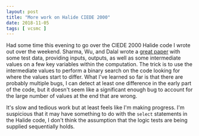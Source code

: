 ```yaml
---
layout: post
title: "More work on Halide CIEDE 2000"
date: 2018-11-05
tags: [ vcsmc ]
---
```


Had some time this evening to go over the CIEDE 2000 Halide code I wrote out
over the weekend. Sharma, Wu, and Dalal wrote a
[great paper](http://www2.ece.rochester.edu/~gsharma/ciede2000/ciede2000noteCRNA.pdf)
with some test data, providing inputs, outputs, as well as some intermediate
values on a few key variables within the computation. The trick is to use
the intermediate values to perform a binary search on the code looking for
where the values start to differ. What I've learned so far is that there are
probably multiple bugs, I can detect at least one difference in the early
part of the code, but it doesn't seem like a significant enough bug to account
for the large number of values at the end that are wrong.

It's slow and tedious work but at least feels like I'm making progress.
I'm suspicious that it may have something to do with the `select` statements
in the Halide code, I don't think the assumption that the logic tests are
being supplied sequentially holds.

